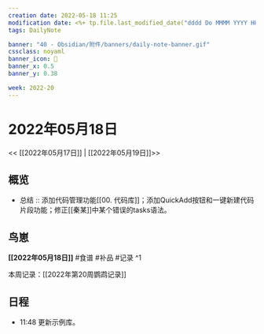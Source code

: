 ```yaml
---
creation date: 2022-05-18 11:25
modification date: <%+ tp.file.last_modified_date("dddd Do MMMM YYYY HH:mm:ss") %>
tags: DailyNote

banner: "40 - Obsidian/附件/banners/daily-note-banner.gif"
cssclass: noyaml
banner_icon: 💌
banner_x: 0.5
banner_y: 0.38

week: 2022-20
---
```


# 2022年05月18日

<< [[2022年05月17日]] | [[2022年05月19日]]>>


## 概览
- 总结 :: 添加代码管理功能[[00. 代码库]]；添加QuickAdd按钮和一键新建代码片段功能；修正[[秦某]]中某个错误的tasks语法。
## 鸟崽
**[[2022年05月18日]]**
#食谱 
#补品 
#记录 
^1

本周记录：[[2022年第20周鹦鹉记录]]

## 日程

- 11:48 更新示例库。